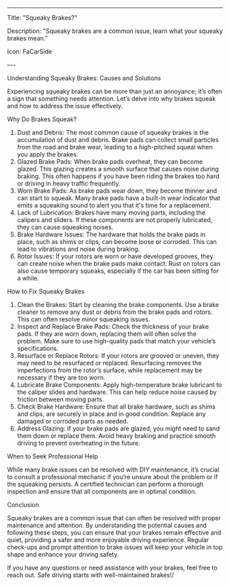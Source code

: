 ---

Title: "Squeaky Brakes?"

Description: "Squeaky brakes are a common issue, learn what your squeaky brakes mean."

Icon: FaCarSide

–--

Understanding Squeaky Brakes: Causes and Solutions

Experiencing squeaky brakes can be more than just an annoyance; it’s often a sign that something needs attention. Let’s delve into why brakes squeak and how to address the issue effectively.

Why Do Brakes Squeak?

1. Dust and Debris: The most common cause of squeaky brakes is the accumulation of dust and debris. Brake pads can collect small particles from the road and brake wear, leading to a high-pitched squeal when you apply the brakes.  
2. Glazed Brake Pads: When brake pads overheat, they can become glazed. This glazing creates a smooth surface that causes noise during braking. This often happens if you have been riding the brakes too hard or driving in heavy traffic frequently.  
3. Worn Brake Pads: As brake pads wear down, they become thinner and can start to squeak. Many brake pads have a built-in wear indicator that emits a squeaking sound to alert you that it's time for a replacement.  
4. Lack of Lubrication: Brakes have many moving parts, including the calipers and sliders. If these components are not properly lubricated, they can cause squeaking noises.  
5. Brake Hardware Issues: The hardware that holds the brake pads in place, such as shims or clips, can become loose or corroded. This can lead to vibrations and noise during braking.  
6. Rotor Issues: If your rotors are worn or have developed grooves, they can create noise when the brake pads make contact. Rust on rotors can also cause temporary squeaks, especially if the car has been sitting for a while.

How to Fix Squeaky Brakes

1. Clean the Brakes: Start by cleaning the brake components. Use a brake cleaner to remove any dust or debris from the brake pads and rotors. This can often resolve minor squeaking issues.  
2. Inspect and Replace Brake Pads: Check the thickness of your brake pads. If they are worn down, replacing them will often solve the problem. Make sure to use high-quality pads that match your vehicle’s specifications.  
3. Resurface or Replace Rotors: If your rotors are grooved or uneven, they may need to be resurfaced or replaced. Resurfacing removes the imperfections from the rotor’s surface, while replacement may be necessary if they are too worn.  
4. Lubricate Brake Components: Apply high-temperature brake lubricant to the caliper slides and hardware. This can help reduce noise caused by friction between moving parts.  
5. Check Brake Hardware: Ensure that all brake hardware, such as shims and clips, are securely in place and in good condition. Replace any damaged or corroded parts as needed.  
6. Address Glazing: If your brake pads are glazed, you might need to sand them down or replace them. Avoid heavy braking and practice smooth driving to prevent overheating in the future.

When to Seek Professional Help

While many brake issues can be resolved with DIY maintenance, it’s crucial to consult a professional mechanic if you’re unsure about the problem or if the squeaking persists. A certified technician can perform a thorough inspection and ensure that all components are in optimal condition.

Conclusion

Squeaky brakes are a common issue that can often be resolved with proper maintenance and attention. By understanding the potential causes and following these steps, you can ensure that your brakes remain effective and quiet, providing a safer and more enjoyable driving experience. Regular check-ups and prompt attention to brake issues will keep your vehicle in top shape and enhance your driving safety.

If you have any questions or need assistance with your brakes, feel free to reach out. Safe driving starts with well-maintained brakes!/

